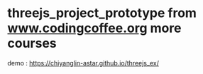 # threejs_project_prototype  from   www.codingcoffee.org    more courses 

demo : https://chiyanglin-astar.github.io/threejs_ex/
